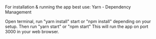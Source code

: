 For installation & running the app best use: Yarn - Dependency Management

Open terminal, run "yarn install" start or "npm install" depending on your setup. Then run "yarn start" or "npm start" This will run the app on port 3000 in your web browser.
